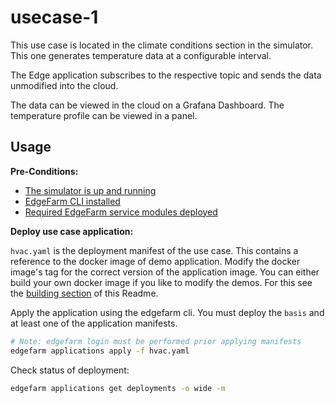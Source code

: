 # usecase-1

This use case is located in the climate conditions section in the simulator. This one generates temperature data at a configurable interval.

The Edge application subscribes to the respective topic and sends the data unmodified into the cloud.

The data can be viewed in the cloud on a Grafana Dashboard. The temperature profile can be viewed in a panel.

## Usage

**Pre-Conditions:**
* [The simulator is up and running](../simulator/README.md)
* [EdgeFarm CLI installed](https://github.com/edgefarm/edgefarm-cli/releases)
* [Required EdgeFarm service modules deployed](../base/README.md)

**Deploy use case application:**

`hvac.yaml` is the deployment manifest of the use case. This contains a reference to the docker image of demo application. Modify the docker image's tag for the correct version of the application image.
You can either build your own docker image if you like to modify the demos. For this see the [building section](../README.md#building-yourself) of this Readme.

Apply the application using the edgefarm cli. You must deploy the `basis` and at least one of the application manifests.

```bash
# Note: edgefarm login must be performed prior applying manifests
edgefarm applications apply -f hvac.yaml
```

Check status of deployment:
```bash
edgefarm applications get deployments -o wide -m
```
